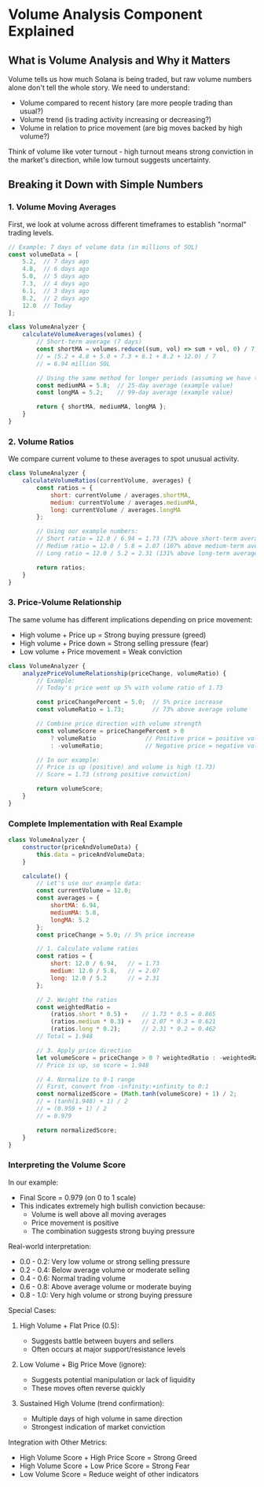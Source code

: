 # Volume Analysis Component Explained

## What is Volume Analysis and Why it Matters
Volume tells us how much Solana is being traded, but raw volume numbers alone don't tell the whole story. We need to understand:
- Volume compared to recent history (are more people trading than usual?)
- Volume trend (is trading activity increasing or decreasing?)
- Volume in relation to price movement (are big moves backed by high volume?)

Think of volume like voter turnout - high turnout means strong conviction in the market's direction, while low turnout suggests uncertainty.

## Breaking it Down with Simple Numbers

### 1. Volume Moving Averages
First, we look at volume across different timeframes to establish "normal" trading levels.

```javascript
// Example: 7 days of volume data (in millions of SOL)
const volumeData = [
    5.2,  // 7 days ago
    4.8,  // 6 days ago
    5.0,  // 5 days ago
    7.3,  // 4 days ago
    6.1,  // 3 days ago
    8.2,  // 2 days ago
    12.0  // Today
];

class VolumeAnalyzer {
    calculateVolumeAverages(volumes) {
        // Short-term average (7 days)
        const shortMA = volumes.reduce((sum, vol) => sum + vol, 0) / 7;
        // = (5.2 + 4.8 + 5.0 + 7.3 + 6.1 + 8.2 + 12.0) / 7
        // = 6.94 million SOL

        // Using the same method for longer periods (assuming we have the data):
        const mediumMA = 5.8;  // 25-day average (example value)
        const longMA = 5.2;    // 99-day average (example value)

        return { shortMA, mediumMA, longMA };
    }
}
```

### 2. Volume Ratios
We compare current volume to these averages to spot unusual activity.

```javascript
class VolumeAnalyzer {
    calculateVolumeRatios(currentVolume, averages) {
        const ratios = {
            short: currentVolume / averages.shortMA,
            medium: currentVolume / averages.mediumMA,
            long: currentVolume / averages.longMA
        };

        // Using our example numbers:
        // Short ratio = 12.0 / 6.94 = 1.73 (73% above short-term average)
        // Medium ratio = 12.0 / 5.8 = 2.07 (107% above medium-term average)
        // Long ratio = 12.0 / 5.2 = 2.31 (131% above long-term average)

        return ratios;
    }
}
```

### 3. Price-Volume Relationship
The same volume has different implications depending on price movement:
- High volume + Price up = Strong buying pressure (greed)
- High volume + Price down = Strong selling pressure (fear)
- Low volume + Price movement = Weak conviction

```javascript
class VolumeAnalyzer {
    analyzePriceVolumeRelationship(priceChange, volumeRatio) {
        // Example:
        // Today's price went up 5% with volume ratio of 1.73

        const priceChangePercent = 5.0;  // 5% price increase
        const volumeRatio = 1.73;        // 73% above average volume

        // Combine price direction with volume strength
        const volumeScore = priceChangePercent > 0 
            ? volumeRatio              // Positive price = positive volume score
            : -volumeRatio;            // Negative price = negative volume score

        // In our example:
        // Price is up (positive) and volume is high (1.73)
        // Score = 1.73 (strong positive conviction)

        return volumeScore;
    }
}
```

### Complete Implementation with Real Example

```javascript
class VolumeAnalyzer {
    constructor(priceAndVolumeData) {
        this.data = priceAndVolumeData;
    }

    calculate() {
        // Let's use our example data:
        const currentVolume = 12.0;
        const averages = {
            shortMA: 6.94,
            mediumMA: 5.8,
            longMA: 5.2
        };
        const priceChange = 5.0; // 5% price increase

        // 1. Calculate volume ratios
        const ratios = {
            short: 12.0 / 6.94,   // = 1.73
            medium: 12.0 / 5.8,   // = 2.07
            long: 12.0 / 5.2      // = 2.31
        };

        // 2. Weight the ratios
        const weightedRatio = 
            (ratios.short * 0.5) +    // 1.73 * 0.5 = 0.865
            (ratios.medium * 0.3) +   // 2.07 * 0.3 = 0.621
            (ratios.long * 0.2);      // 2.31 * 0.2 = 0.462
        // Total = 1.948

        // 3. Apply price direction
        let volumeScore = priceChange > 0 ? weightedRatio : -weightedRatio;
        // Price is up, so score = 1.948

        // 4. Normalize to 0-1 range
        // First, convert from -infinity:+infinity to 0:1
        const normalizedScore = (Math.tanh(volumeScore) + 1) / 2;
        // = (tanh(1.948) + 1) / 2
        // = (0.959 + 1) / 2
        // = 0.979

        return normalizedScore;
    }
}
```

### Interpreting the Volume Score

In our example:
- Final Score = 0.979 (on 0 to 1 scale)
- This indicates extremely high bullish conviction because:
  - Volume is well above all moving averages
  - Price movement is positive
  - The combination suggests strong buying pressure

Real-world interpretation:
- 0.0 - 0.2: Very low volume or strong selling pressure
- 0.2 - 0.4: Below average volume or moderate selling
- 0.4 - 0.6: Normal trading volume
- 0.6 - 0.8: Above average volume or moderate buying
- 0.8 - 1.0: Very high volume or strong buying pressure

Special Cases:
1. High Volume + Flat Price (0.5):
   - Suggests battle between buyers and sellers
   - Often occurs at major support/resistance levels

2. Low Volume + Big Price Move (ignore):
   - Suggests potential manipulation or lack of liquidity
   - These moves often reverse quickly

3. Sustained High Volume (trend confirmation):
   - Multiple days of high volume in same direction
   - Strongest indication of market conviction

Integration with Other Metrics:
- High Volume Score + High Price Score = Strong Greed
- High Volume Score + Low Price Score = Strong Fear
- Low Volume Score = Reduce weight of other indicators